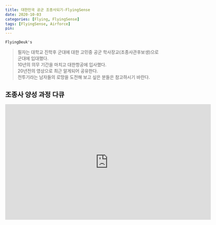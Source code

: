 ```yaml
---
title: 대한민국 공군 조종사되기-FlyingSense
date: 2020-10-03
categories: [Flying, FlyingSense]
tags: [FlyingSense, Airforce]
pin:
---
```


`FlyingDeuk's`
> 필자는 대학교 진학후 군대에 대한 고민중 공군 학사장교(조종사관후보생)으로 군대에 입대했다. <br>
10년의 의무 기간을 마치고 대한항공에 입사했다. <br>
20년전의 영상으로 최근 알게되어 공유한다. <br>
전투기라는 남자들의 로망을 도전해 보고 싶은 분들은 참고하시기 바란다.

## 조종사 양성 과정 다큐

<iframe width="656" height="369" src="https://www.youtube.com/embed/MZMDFfysxNU" frameborder="0" allow="accelerometer; autoplay; clipboard-write; encrypted-media; gyroscope; picture-in-picture" allowfullscreen></iframe>
